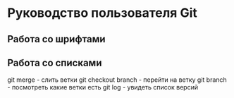 # Руководство пользователя Git


## Работа со шрифтами


## Работа со списками
git merge - слить ветки
git checkout branch - перейти на ветку
git branch - посмотреть какие ветки есть
git log - увидеть список версий
